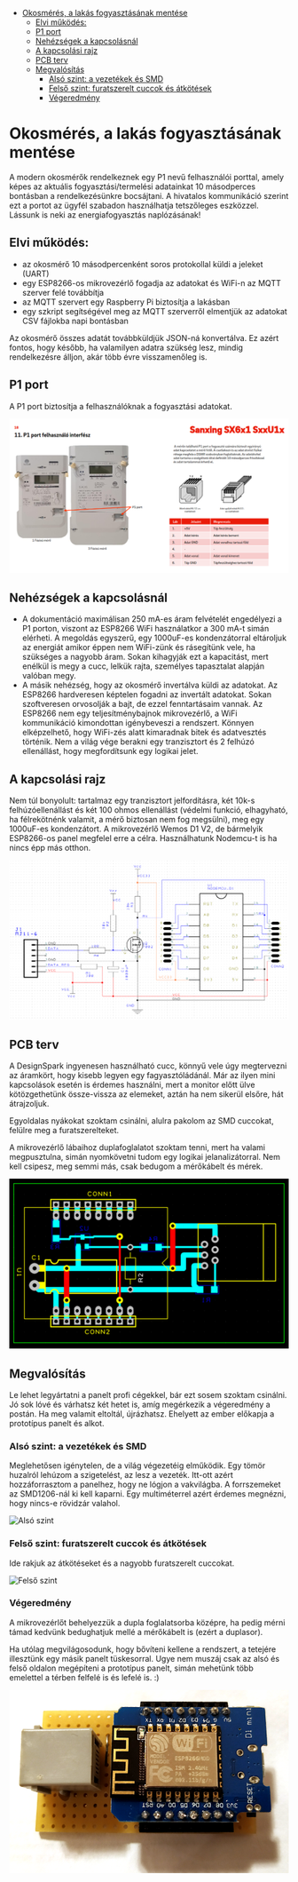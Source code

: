 - [Okosmérés, a lakás fogyasztásának mentése](#okosmérés-a-lakás-fogyasztásának-mentése)
  - [Elvi működés:](#elvi-működés)
  - [P1 port](#p1-port)
  - [Nehézségek a kapcsolásnál](#nehézségek-a-kapcsolásnál)
  - [A kapcsolási rajz](#a-kapcsolási-rajz)
  - [PCB terv](#pcb-terv)
  - [Megvalósítás](#megvalósítás)
    - [Alsó szint: a vezetékek és SMD](#alsó-szint-a-vezetékek-és-smd)
    - [Felső szint: furatszerelt cuccok és átkötések](#felső-szint-furatszerelt-cuccok-és-átkötések)
    - [Végeredmény](#végeredmény)

# Okosmérés, a lakás fogyasztásának mentése
A modern okosmérők rendelkeznek egy P1 nevű felhasználói porttal, amely képes az aktuális fogyasztási/termelési adatainkat 10 másodperces bontásban a rendelkezésünkre bocsájtani. A hivatalos kommunikáció szerint ezt a portot az ügyfél szabadon használhatja tetszőleges eszközzel. Lássunk is neki az energiafogyasztás naplózásának!

## Elvi működés:

* az okosmérő 10 másodpercenként soros protokollal küldi a jeleket (UART)
* egy ESP8266-os mikrovezérlő fogadja az adatokat és WiFi-n az MQTT szerver felé továbbítja
* az MQTT szervert egy Raspberry Pi biztosítja a lakásban
* egy szkript segítségével meg az MQTT szerverről elmentjük az adatokat CSV fájlokba napi bontásban

Az okosmérő összes adatát továbbküldjük JSON-ná konvertálva. Ez azért fontos, hogy később, ha valamilyen adatra szükség lesz, mindig rendelkezésre álljon, akár több évre visszamenőleg is.

## P1 port

 A P1 port biztosítja a felhasználóknak a fogyasztási adatokat.

![P1 port](documentation/p1_port.png)


## Nehézségek a kapcsolásnál

* A dokumentáció maximálisan 250 mA-es áram felvételét engedélyezi a P1 porton, viszont az ESP8266 WiFi használatkor a 300 mA-t simán elérheti. A megoldás egyszerű, egy 1000uF-es kondenzátorral eltároljuk az energiát amikor éppen nem WiFi-zünk és rásegítünk vele, ha szükséges a nagyobb áram. Sokan kihagyják ezt a kapacitást, mert enélkül is megy a cucc, lelkük rajta, személyes tapasztalat alapján valóban megy.
* A másik nehézség, hogy az okosmérő invertálva küldi az adatokat. Az ESP8266 hardveresen képtelen fogadni az invertált adatokat. Sokan szoftveresen orvosolják a bajt, de ezzel fenntartásaim vannak. Az ESP8266 nem egy teljesítménybajnok mikrovezérlő, a WiFi kommunikáció kimondottan igénybeveszi a rendszert. Könnyen elképzelhető, hogy WiFi-zés alatt kimaradnak bitek és adatvesztés történik. Nem a világ vége berakni egy tranzisztort és 2 felhúzó ellenállást, hogy megfordítsunk egy logikai jelet.

## A kapcsolási rajz

Nem túl bonyolult: tartalmaz egy tranzisztort jelfordításra, két 10k-s felhúzóellenállást és két 100 ohmos ellenállást (védelmi funkció, elhagyható, ha félrekötnénk valamit, a mérő biztosan nem fog megsülni), meg egy 1000uF-es kondenzátort. A mikrovezérlő Wemos D1 V2, de bármelyik ESP8266-os panel megfelel erre a célra. Használhatunk Nodemcu-t is ha nincs épp más otthon.

![Kapcsolási rajz](documentation/smartmeter_sch.png)

## PCB terv

A DesignSpark ingyenesen használható cucc, könnyű vele úgy megtervezni az áramkört, hogy kisebb legyen egy fagyasztóládánál. Már az ilyen mini kapcsolások esetén is érdemes használni, mert a monitor előtt ülve kötözgethetünk össze-vissza az elemeket, aztán ha nem sikerül elsőre, hát átrajzoljuk.

Egyoldalas nyákokat szoktam csinálni, alulra pakolom az SMD cuccokat, felülre meg a furatszerelteket.

A mikrovezérlő lábaihoz duplafoglalatot szoktam tenni, mert ha valami megpusztulna, simán nyomkövetni tudom egy logikai jelanalizátorral. Nem kell csipesz, meg semmi más, csak bedugom a mérőkábelt és mérek.

![PCB](documentation/smartmeter_pcb.png)

## Megvalósítás

Le lehet legyártatni a panelt profi cégekkel, bár ezt sosem szoktam csinálni. Jó sok lóvé és várhatsz két hetet is, amíg megérkezik a végeredmény a postán. Ha meg valamit eltoltál, újrázhatsz. Ehelyett az ember előkapja a prototípus panelt és alkot.

### Alsó szint: a vezetékek és SMD

Meglehetősen igénytelen, de a világ végezetéig elműködik. Egy tömör huzalról lehúzom a szigetelést, az lesz a vezeték. Itt-ott azért hozzáforrasztom a panelhez, hogy ne lógjon a vakvilágba. A forrszemeket az SMD1206-nál ki kell kaparni. Egy multiméterrel azért érdemes megnézni, hogy nincs-e rövidzár valahol.

![Alsó szint](documentation/prototype3.png)

### Felső szint: furatszerelt cuccok és átkötések

Ide rakjuk az átkötéseket és a nagyobb furatszerelt cuccokat.

![Felső szint](documentation/prototype2.png)

### Végeredmény

A mikrovezérlőt behelyezzük a dupla foglalatsorba középre, ha pedig mérni támad kedvünk bedughatjuk mellé a mérőkábelt is (ezért a duplasor).

Ha utólag megvilágosodunk, hogy bővíteni kellene a rendszert, a tetejére illesztünk egy másik panelt tüskesorral. Ugye nem muszáj csak az alsó és felső oldalon megépíteni a prototípus panelt, simán mehetünk több emelettel a térben felfelé is és lefelé is. :)

![Végeredmény](documentation/prototype1.png)